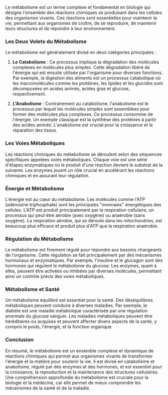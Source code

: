Le métabolisme est un terme complexe et fondamental en biologie qui désigne l'ensemble des réactions chimiques se produisant dans les cellules des organismes vivants. Ces réactions sont essentielles pour maintenir la vie, permettant aux organismes de croître, de se reproduire, de maintenir leurs structures et de répondre à leur environnement.

### Les Deux Volets du Métabolisme

Le métabolisme est généralement divisé en deux catégories principales :

1. **Le Catabolisme** : Ce processus implique la dégradation des molécules complexes en molécules plus simples. Cette dégradation libère de l'énergie qui est ensuite utilisée par l'organisme pour diverses fonctions. Par exemple, la digestion des aliments est un processus catabolique où les macromolécules comme les protéines, les lipides et les glucides sont décomposées en acides aminés, acides gras et glucose, respectivement.

2. **L'Anabolisme** : Contrairement au catabolisme, l'anabolisme est le processus par lequel les molécules simples sont assemblées pour former des molécules plus complexes. Ce processus consomme de l'énergie. Un exemple classique est la synthèse des protéines à partir des acides aminés. L'anabolisme est crucial pour la croissance et la réparation des tissus.

### Les Voies Métaboliques

Les réactions chimiques du métabolisme se déroulent selon des séquences spécifiques appelées voies métaboliques. Chaque voie est une série d'étapes enzymatiques où le produit d'une réaction devient le substrat de la suivante. Les enzymes jouent un rôle crucial en accélérant les réactions chimiques et en assurant leur régulation.

### Énergie et Métabolisme

L'énergie est au cœur du métabolisme. Les molécules comme l'ATP (adénosine triphosphate) sont les principales "monnaies" énergétiques des cellules. L'ATP est produit principalement par la respiration cellulaire, un processus qui peut être aérobie (avec oxygène) ou anaérobie (sans oxygène). La respiration aérobie, qui se déroule dans les mitochondries, est beaucoup plus efficace et produit plus d'ATP que la respiration anaérobie.

### Régulation du Métabolisme

Le métabolisme est finement régulé pour répondre aux besoins changeants de l'organisme. Cette régulation se fait principalement par des mécanismes hormonaux et enzymatiques. Par exemple, l'insuline et le glucagon sont des hormones qui régulent le métabolisme du glucose. Les enzymes, quant à elles, peuvent être activées ou inhibées par diverses molécules, permettant ainsi un contrôle précis des voies métaboliques.

### Métabolisme et Santé

Un métabolisme équilibré est essentiel pour la santé. Des déséquilibres métaboliques peuvent conduire à diverses maladies. Par exemple, le diabète est une maladie métabolique caractérisée par une régulation anormale du glucose sanguin. Les maladies métaboliques peuvent être héréditaires ou acquises et peuvent affecter divers aspects de la santé, y compris le poids, l'énergie, et la fonction organique.

### Conclusion

En résumé, le métabolisme est un ensemble complexe et dynamique de réactions chimiques qui permet aux organismes vivants de transformer l'énergie et la matière pour soutenir la vie. Il est divisé en catabolisme et anabolisme, régulé par des enzymes et des hormones, et est essentiel pour la croissance, la reproduction et la maintenance des structures cellulaires. Une compréhension approfondie du métabolisme est cruciale pour la biologie et la médecine, car elle permet de mieux comprendre les mécanismes de la santé et de la maladie.